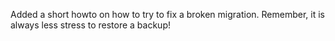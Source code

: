 Added a short howto on how to try to fix a broken migration. Remember, it is
always less stress to restore a backup!
